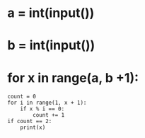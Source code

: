 # a = int(input())
# b = int(input())
# for x in range(a, b +1):
    count = 0
    for i in range(1, x + 1):
        if x % i == 0:
            count += 1
    if count == 2:
        print(x)
